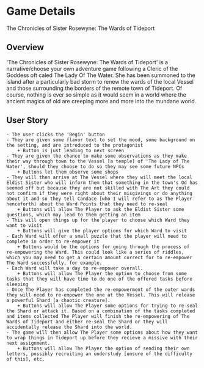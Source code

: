 # Game Details
<!-- Title of The Game -->
 The Chronicles of Sister Rosewyne: The Wards of Tideport
<!-- A Narrative Game By Kiraah Grandberry -->

## Overview
'The Chronicles of Sister Rosewyne: The Wards of Tideport' is a narrative/choose your own adventure game following a Cleric of the Goddess oft caled The Lady Of The Water. She has been summoned to the island after a particularly bad storm to renew the wards of the local Vessel and those surrounding the borders of the remote town of Tideport. Of course, nothing is ever so simple as it would seem in a world where the ancient magics of old are creeping more and more into the mundane world. 

## User Story
    - The user clicks the 'Begin' button
    - They are given some flavor text to set the mood, some background on the setting, and are introduced to the protagonist
        + Button is just leading to next screen
    - They are given the chance to make some observations as they make their way through town to the Vessel [a temple] of 'The Lady of The Water', should they choose to do so they may see some future NPCs
        + Buttons let them observe some shops 
    - They will then arrive at The Vessel where they will meet the local Eldist Sister who will inform them that something in the town's Od has seemed off but because they are not skilled with The Art they could not confirm if they were right about their misgivings or do anything about it and so they tell Candace [who I will refer to as The Player henceforth] about the Ward Points that they need to re-seal
        + Buttons will allow The Player to ask the Eldist Sister some questions, which may lead to them getting an item   
    - This will open things up for the player to choose which Ward they want to visit 
        + Buttons will give the player options for which Ward to visit
    - Each Ward will offer a small puzzle that the player will need to complete in order to re-empower it
        + Buttons would be the options for going through the process of re-empowering the Ward. This could look like a series of riddles, which you may need to get a certain amount correct for to re-empower The Ward successfully, for example.
    - Each Ward will take a day to re-empower overall.
        + Buttons will allow The Player the option to choose from some tasks that they will have time to do one of the offered tasks before sleeping
    - Once The Player has completed the re-empowerment of the outer wards they will need to re-empower the one at the Vessel. This will release a powerful Shard [a chaotic creature].
        + Buttons will allow The Player some options for trying to re-seal the Shard or attack it. Based on a combination of the tasks completed and items collected The Player will finish the re-empowering of The Wards of Tideport and either re-seal the Shard or they will accidentally release the Shard into the world. 
    - The game will then allow The Player some options about how they want to wrap things in Tideport up before they recieve a missive with their next assignment. 
        + Buttons will allow The Player the option of sending their own letters, possibly recruiting an understudy [unsure of the difficulty of this], etc.
